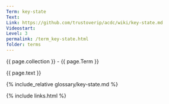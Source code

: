 ```yaml
---
Term: key-state
Text: 
Link: https://github.com/trustoverip/acdc/wiki/key-state.md
Videostart: 
Level: 3
permalink: /term_key-state.html
folder: terms
---
```


{{ page.collection }} - {{ page.Term }}

   {{ page.text }}

{% include_relative glossary/key-state.md %}

 {% include links.html %} 
